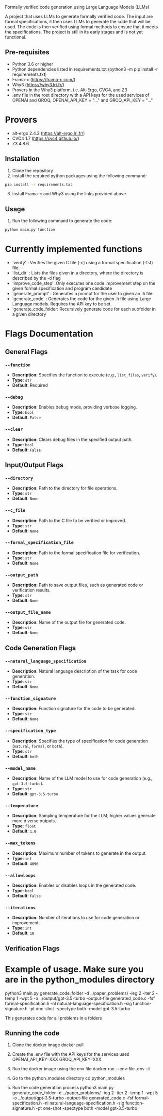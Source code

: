 Formally verified code generation using Large Language Models (LLMs)

A project that uses LLMs to generate formally verified code. The input are formal specifications, it then uses LLMs to generate the code that will be used. The code is then verified using formal methods to ensure that it meets the specifications. The project is still in its early stages and is not yet functional. 

## Pre-requisites
- Python 3.6 or higher
- Python dependencies listed in requirements.txt (python3 -m pip install -r requirements.txt)
- Frama-c (https://frama-c.com/)
- Why3 (https://why3.lri.fr/)
- Provers in the Why3 platform, i.e. Alt-Ergo, CVC4, and Z3
- .env file in the root directory with a API keys for the used services of OPENAI and GROQ, OPENAI_API_KEY = "..." and GROQ_API_KEY = "..."

# Provers 
- alt-ergo 2.4.3 (https://alt-ergo.lri.fr/)
- CVC4 1.7 (https://cvc4.github.io/)
- Z3 4.8.6  


## Installation
1. Clone the repository
2. Install the required python packages using the following command:
```bash
pip install -r requirements.txt
```
3. Install Frama-c and Why3 using the links provided above.

## Usage
1. Run the following command to generate the code:
```bash
python main.py function
```

# Currently implemented functions
- 'verify'          : Verifies the given C file (-c) using a formal specification (-fsf) file. 
- 'list_dir'        : Lists the files given in a directory, where the directory is described by the -d flag
- 'improve_code_step': Only executes one code improvement step on the given formal specification and program candidate
- 'generate_prompt' : Generates a prompt for the user to given an .h file
- 'generate_code'   : Generates the code for the given .h file using Large Language models. Requires the API key to be set.
- 'generate_code_folder: Recursively generate code for each subfolder in a given directory

# Flags Documentation

## General Flags
### `--function`
- **Description**: Specifies the function to execute (e.g., `list_files`, `verify`).
- **Type**: `str`
- **Default**: Required

### `--debug`
- **Description**: Enables debug mode, providing verbose logging.
- **Type**: `bool`
- **Default**: `False`

### `--clear`
- **Description**: Clears debug files in the specified output path.
- **Type**: `bool`
- **Default**: `False`

## Input/Output Flags
### `--directory`
- **Description**: Path to the directory for file operations.
- **Type**: `str`
- **Default**: `None`

### `--c_file`
- **Description**: Path to the C file to be verified or improved.
- **Type**: `str`
- **Default**: `None`

### `--formal_specification_file`
- **Description**: Path to the formal specification file for verification.
- **Type**: `str`
- **Default**: `None`

### `--output_path`
- **Description**: Path to save output files, such as generated code or verification results.
- **Type**: `str`
- **Default**: `None`

### `--output_file_name`
- **Description**: Name of the output file for generated code.
- **Type**: `str`
- **Default**: `None`

## Code Generation Flags
### `--natural_language_specification`
- **Description**: Natural language description of the task for code generation.
- **Type**: `str`
- **Default**: `None`

### `--function_signature`
- **Description**: Function signature for the code to be generated.
- **Type**: `str`
- **Default**: `None`

### `--specification_type`
- **Description**: Specifies the type of specification for code generation (`natural`, `formal`, or `both`).
- **Type**: `str`
- **Default**: `both`

### `--model_name`
- **Description**: Name of the LLM model to use for code generation (e.g., `gpt-3.5-turbo`).
- **Type**: `str`
- **Default**: `gpt-3.5-turbo`

### `--temperature`
- **Description**: Sampling temperature for the LLM; higher values generate more diverse outputs.
- **Type**: `float`
- **Default**: `1.0`

### `--max_tokens`
- **Description**: Maximum number of tokens to generate in the output.
- **Type**: `int`
- **Default**: `4096`

### `--allowloops`
- **Description**: Enables or disables loops in the generated code.
- **Type**: `bool`
- **Default**: `False`

### `--iterations`
- **Description**: Number of iterations to use for code generation or improvement.
- **Type**: `int`
- **Default**: `10`


## Verification Flags


# Example of usage. Make sure you are in the python_modules directory
python3 main.py generate_code_folder -d ../paper_problems/ -ieg 2 -iter 2 -temp 1 -wpt 5 -o ../output/gpt-3.5-turbo -output-file generated_code.c -fsf formal-specification.h -nl natural-language-specification.h -sig function-signature.h -pt one-shot -spectype both -model gpt-3.5-turbo

This generates code for all problems in a folders

## Running the code
1. Clone the docker image
docker pull

2. Create the .env file with the API keys for the services used
OPENAI_API_KEY=XXX
GROQ_API_KEY=XXX

3. Run the docker image using the env file
docker run --env-file .env -it 

4. Go to the python_modules directory
cd python_modules

5. Run the code generation process
python3 main.py generate_code_folder -d ../paper_problems/ -ieg 2 -iter 2 -temp 1 -wpt 5 -o ../output/gpt-3.5-turbo -output-file generated_code.c -fsf formal-specification.h -nl natural-language-specification.h -sig function-signature.h -pt one-shot -spectype both -model gpt-3.5-turbo
